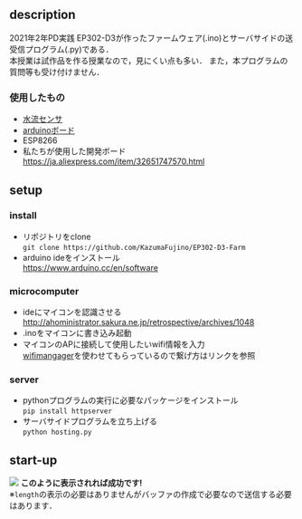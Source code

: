 ## description
2021年2年PD実践 EP302-D3が作ったファームウェア(.ino)とサーバサイドの送受信プログラム(.py)である．<br>
本授業は試作品を作る授業なので，見にくい点も多い．
また，本プログラムの質問等も受け付けません．
### 使用したもの
- [水流センサ](https://ja.aliexpress.com/item/32784530232.html)
- [arduinoボード](https://ja.aliexpress.com/w/wholesale-wemos-d1-mini.html)
- ESP8266
- 私たちが使用した開発ボード<br>
https://ja.aliexpress.com/item/32651747570.html
## setup
### install
- リポジトリをclone<br>
`git clone https://github.com/KazumaFujino/EP302-D3-Farm`
- arduino ideをインストール<br>
https://www.arduino.cc/en/software
### microcomputer
- ideにマイコンを認識させる<br>
http://ahoministrator.sakura.ne.jp/retrospective/archives/1048
- .inoをマイコンに書き込み起動
- マイコンのAPに接続して使用したいwifi情報を入力<br>
[wifimangager](https://github.com/tzapu/WiFiManager)を使わせてもらっているので繋げ方はリンクを参照
### server
- pythonプログラムの実行に必要なパッケージをインストール<br>
`pip install httpserver`
- サーバサイドプログラムを立ち上げる<br>
`python hosting.py`
## start-up
![](https://i.imgur.com/0mU3wZu.png)
**このように表示されれば成功です!**<br>
※`length`の表示の必要はありませんがバッファの作成で必要なので送信する必要はあります．
